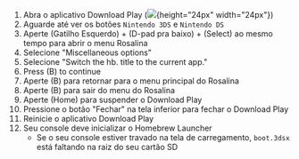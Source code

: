1. Abra o aplicativo Download Play (![](/images/download-play-icon.png){height="24px" width="24px"})
2. Aguarde até ver os botões `Nintendo 3DS` e `Nintendo DS`
3. Aperte (Gatilho Esquerdo) + (D-pad pra baixo) + (Select) ao mesmo tempo para abrir o menu Rosalina
4. Selecione "Miscellaneous options"
5. Selecione "Switch the hb. title to the current app."
6. Press (B) to continue
7. Aperte (B) para retornar para o menu principal do Rosalina
8. Aperte (B) para sair do menu do Rosalina
9. Aperte (Home) para suspender o Download Play
10. Pressione o botão "Fechar" na tela inferior para fechar o Download Play
11. Reinicie o aplicativo Download Play
12. Seu console deve inicializar o Homebrew Launcher
    - Se o seu console estiver travado na tela de carregamento, `boot.3dsx` está faltando na raiz do seu cartão SD
